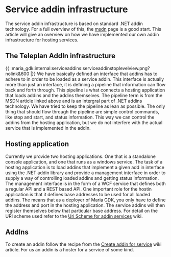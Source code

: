 # Service addin infrastructure

The service addin infrastructure is based on standard .NET addin technology. For a full overview of this, the [msdn](https///msdn.microsoft.com/en-us/library/bb384200(v=vs.110).aspx) page is a good start.
This article will give an overview on how we have implemented our own addin infrastructure for hosting services.

## The Teleplan AddIn infrastructure

{{ :maria_gdk:internal:serviceaddins:serviceaddinstoplevelview.png?nolink&600 |}}
We have basically defined an interface that addins has to adhere to in order to be loaded as a service addin. This interface is actually more than just an interface, it is defining a pipeline that information can flow back and forth through. This pipeline is what connects a hosting application that loads addins and the addins themselves. The pipeline term is from the MSDN article linked above and is an intergral part of .NET addins technology.
We have tried to keep the pipeline as lean as possible. The only thing that should flow through the pipeline are simple control commands, like stop and start, and status information. This way we can control the addins from the hosting application, but we do not interfere with the actual service that is implemented in the addin.

## Hosting application

Currently we provide two hosting applications. One that is a standalone console application, and one that runs as a windows service. The task of a hosting application is to load addins that implement a given add in interface using the .NET addin library and provide a management interface in order to supply a way of controlling loaded addins and getting status information. The management interface is in the form of a WCF service that defines both a regular API and a REST based API.
One important role for the hostin application is that it defines base addresses to be used for all loaded addins. The means that as a deployer of Maria GDK, you only have to define the address and port in the hosting application. The service addins will then register themselves below that particular base address. For detail on the URI scheme used refer to the [Uri Scheme for addin services](maria_gdk/internal/serviceaddins/urischeme) wiki.
## AddIns

To create an addin follow the recipe from the [Create addin for service](maria_gdk/internal/serviceaddins/writeaddin) wiki article.
For us an addin is a hoster for a service of some kind. 

